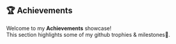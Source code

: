 ## 🏆 Achievements

Welcome to my **Achievements** showcase!  
This section highlights some of my github trophies & milestones🚀.
